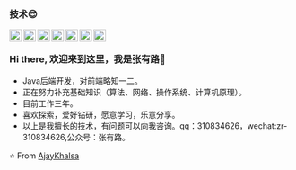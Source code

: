 ### 技术😎
<img align="left" alt="zcr's tech" width="22px" src="https://cdn.jsdelivr.net/npm/simple-icons@latest/icons/java.svg" />
<img align="left" alt="zcr's tech" width="22px" src="https://cdn.jsdelivr.net/npm/simple-icons@latest/icons/spring.svg" />
<img align="left" alt="zcr's tech" width="22px" src="https://cdn.jsdelivr.net/npm/simple-icons@latest/icons/oracle.svg" />
<img align="left" alt="zcr's tech" width="22px" src="https://cdn.jsdelivr.net/npm/simple-icons@latest/icons/mysql.svg" />
<img align="left" alt="zcr's tech" width="22px" src="https://cdn.jsdelivr.net/npm/simple-icons@latest/icons/html5.svg" />
<img align="left" alt="zcr's tech" width="22px" src="https://cdn.jsdelivr.net/npm/simple-icons@latest/icons/css3.svg" />
<img align="left" alt="zcr's tech" width="22px" src="https://cdn.jsdelivr.net/npm/simple-icons@latest/icons/javascript.svg" />
<br />

### Hi there, 欢迎来到这里，我是张有路👋
- Java后端开发，对前端略知一二。
- 正在努力补充基础知识（算法、网络、操作系统、计算机原理）。
- 目前工作三年。
- 喜欢探索，爱好钻研，愿意学习，乐意分享。
- 以上是我擅长的技术，有问题可以向我咨询。qq：310834626，wechat:zr-310834626,公众号：张有路。

⭐️ From [AjayKhalsa](https://github.com/AjayKhalsa)
